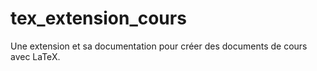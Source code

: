 # tex_extension_cours

Une extension et sa documentation pour créer des documents de cours avec LaTeX.
